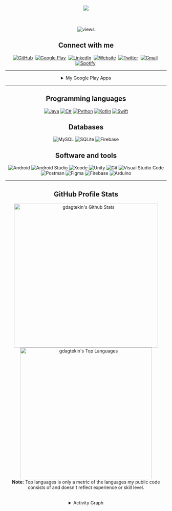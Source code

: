 <!-- START: TYPING https://git.io/typing-svg -->
<h1 align="center">
  <a href="https://git.io/typing-svg">
    <img src="https://readme-typing-svg.herokuapp.com?color=78FE96&size=30&center=true&vCenter=true&lines=Hello+There!+%F0%9F%91%8B+;I'm+G%C3%B6khan+DA%C4%9ETEK%C4%B0N...;Nice+to+meet+you!">
  </a>
</h1>
<!-- END: TYPING -->

<!-- START: VISITORS -->
<br>
<p align="center">
<img alt="views" title="GitHub profile views" src="https://gdagtekin.com/github/"/>
</p>
<!-- END: VISITORS -->

<!-- START: SOCIAL LINKS  -->
<h2 align="center">Connect with me</h2>
<p align="center">
<a href="https://github.com/gdagtekin"><img src="https://img.shields.io/badge/GitHub-100000?style=for-the-badge&logo=github&logoColor=white" alt="GitHub"/></a>&nbsp;
<a href="https://play.google.com/store/apps/dev?id=5747179795292428520"><img src="https://img.shields.io/badge/Google_Play-414141?style=for-the-badge&logo=google-play&logoColor=white" alt="Google Play"/></a>&nbsp;
<a href="https://www.linkedin.com/in/gdagtekin/"><img src="https://img.shields.io/badge/linkedin-%230077B5.svg?&style=for-the-badge&logo=linkedin&logoColor=white" alt="LinkedIn" /></a>&nbsp;
<a href="https://gdagtekin.com/"><img src="https://img.shields.io/badge/%F0%9F%AA%90Personal%20Website-gray.svg?colorA=655BE1&colorB=4F44D6&style=for-the-badge" alt="Website" /></a>&nbsp;
<a href="https://twitter.com/gdagtekin_apps/"><img src="https://img.shields.io/badge/Twitter-1DA1F2?style=for-the-badge&logo=twitter&logoColor=white" alt="Twitter" /></a>&nbsp;
<a href="mailto:gdagtekin23@gmail.com"><img src="https://img.shields.io/badge/gmail-%23D14836.svg?&style=for-the-badge&logo=gmail&logoColor=white" alt="Gmail"/></a>&nbsp;
<a href="https://open.spotify.com/user/gdagtekin/"><img src="https://img.shields.io/badge/Spotify-1ED760?&style=for-the-badge&logo=spotify&logoColor=white" alt="Spotify" /></a>&nbsp;
</p>
<!-- END: SOCIAL LINKS  -->

---

<!-- START: APPS -->
<details>
  <summary align="center">My Google Play Apps</summary>
<br>
<p align="center">
<a href="https://play.google.com/store/apps/details?id=com.gdagtekin.codescanner"><img src="https://img.shields.io/badge/Barcode%20Scanner%20&amp%20Barcode%20Generator-%23414141.svg?&style=for-the-badge&logo=google-play&logoColor=white" alt="Stock & Sales Manager"/></a>
<br>
<img alt="Android" src="https://img.shields.io/badge/android-%2378C257.svg?&style=for-the-badge&logo=android&logoColor=white"/>
<img alt="Java" src="https://img.shields.io/badge/java-%23ED8B00.svg?&style=for-the-badge&logo=java&logoColor=white">
<img alt="SQLite" src="https://img.shields.io/badge/SQLite-%233296fa.svg?&style=for-the-badge&logo=sqlite&logoColor=white"/>
</p>

<br>
<p align="center">
<a href="https://play.google.com/store/apps/details?id=com.gdagtekin.possystem"><img src="https://img.shields.io/badge/Stock%20&amp%20Sales%20Manager-%23414141.svg?&style=for-the-badge&logo=google-play&logoColor=white" alt="Barcode Scanner & Barcode Generator"/></a>
<br>
<img alt="Android" src="https://img.shields.io/badge/android-%2378C257.svg?&style=for-the-badge&logo=android&logoColor=white"/>
<img alt="Java" src="https://img.shields.io/badge/java-%23ED8B00.svg?&style=for-the-badge&logo=java&logoColor=white">
<img alt="SQLite" src="https://img.shields.io/badge/SQLite-%233296fa.svg?&style=for-the-badge&logo=sqlite&logoColor=white"/>
</p>

<br>
<p align="center">
<a href="https://play.google.com/store/apps/details?id=com.gdagtekin.anonletter"><img src="https://img.shields.io/badge/Anon%20Letter-%23414141.svg?&style=for-the-badge&logo=google-play&logoColor=white" alt="Anon Letter"/></a>
<br>
<img alt="Android" src="https://img.shields.io/badge/android-%2378C257.svg?&style=for-the-badge&logo=android&logoColor=white"/>
<img alt="Java" src="https://img.shields.io/badge/java-%23ED8B00.svg?&style=for-the-badge&logo=java&logoColor=white">
<img alt="Firebase" src="https://img.shields.io/badge/firebase-%23F57C00.svg?&style=for-the-badge&logo=firebase&logoColor=white"/>
</p>

<br>
<p align="center">
<a href="https://play.google.com/store/apps/details?id=com.gdagtekin.passwordmanager"><img src="https://img.shields.io/badge/Password%20Manager-%23414141.svg?&style=for-the-badge&logo=google-play&logoColor=white" alt="Password Manager"/></a>
<br>
<img alt="Android" src="https://img.shields.io/badge/android-%2378C257.svg?&style=for-the-badge&logo=android&logoColor=white"/>
<img alt="Java" src="https://img.shields.io/badge/java-%23ED8B00.svg?&style=for-the-badge&logo=java&logoColor=white">
<img alt="Firebase" src="https://img.shields.io/badge/firebase-%23F57C00.svg?&style=for-the-badge&logo=firebase&logoColor=white"/>
</p>

<br>
<p align="center">
<a href="https://play.google.com/store/apps/details?id=com.gdagtekin.messagingapp"><img src="https://img.shields.io/badge/Messenger-%23414141.svg?&style=for-the-badge&logo=google-play&logoColor=white" alt="Messenger"/></a>
<br>
<img alt="Android" src="https://img.shields.io/badge/android-%2378C257.svg?&style=for-the-badge&logo=android&logoColor=white"/>
<img alt="Java" src="https://img.shields.io/badge/java-%23ED8B00.svg?&style=for-the-badge&logo=java&logoColor=white">
<img alt="Firebase" src="https://img.shields.io/badge/firebase-%23F57C00.svg?&style=for-the-badge&logo=firebase&logoColor=white"/>
</p>

<br>
<p align="center">
<a href="https://play.google.com/store/apps/details?id=com.gdagtekin.blackjack"><img src="https://img.shields.io/badge/BlackJack!-%23414141.svg?&style=for-the-badge&logo=google-play&logoColor=white" alt="Messenger"/></a>
<br>
<img alt="Unity" src="https://img.shields.io/badge/unity-%23000000.svg?&style=for-the-badge&logo=unity&logoColor=white"/>
<img alt="C#" src="https://img.shields.io/badge/csharp-%23682876.svg?&style=for-the-badge&logo=csharp&logoColor=white">
</p>

<br>
<p align="center">
<a href="https://play.google.com/store/apps/details?id=com.gdagtekin.basketball"><img src="https://img.shields.io/badge/Basketball%202D-%23414141.svg?&style=for-the-badge&logo=google-play&logoColor=white" alt="Messenger"/></a>
<br>
<img alt="Unity" src="https://img.shields.io/badge/unity-%23000000.svg?&style=for-the-badge&logo=unity&logoColor=white"/>
<img alt="C#" src="https://img.shields.io/badge/csharp-%23682876.svg?&style=for-the-badge&logo=csharp&logoColor=white">
</p>
</details>
<!-- END: APPS -->

---

<!-- START: PROGRAMMING LANGUAGES -->
<h2 align="center">Programming languages</h2>
<p align="center">
<a href="https://github.com/search?q=user%3Agdagtekin+is%3Arepo+language%3Ajava"><img alt="Java" src="https://img.shields.io/badge/java-%23ED8B00.svg?&style=for-the-badge&logo=java&logoColor=white"></a>
<a href="https://github.com/search?q=user%3Agdagtekin+is%3Arepo+language%3Acsharp"><img alt="C#" src="https://img.shields.io/badge/csharp-%23682876.svg?&style=for-the-badge&logo=csharp&logoColor=white"></a>
<a href="https://github.com/search?q=user%3Agdagtekin+is%3Arepo+language%3Apython"><img alt="Python" src="https://img.shields.io/badge/python%20-%2314354C.svg?&style=for-the-badge&logo=python&logoColor=white"></a>
<a href="https://github.com/search?q=user%3Agdagtekin+is%3Arepo+language%3Akotlin"><img alt="Kotlin" src="https://img.shields.io/badge/kotlin%20-%231AA2D4.svg?&style=for-the-badge&logo=kotlin&logoColor=white"></a>
<a href="https://github.com/search?q=user%3Agdagtekin+is%3Arepo+language%3Aswift"><img alt="Swift" src="https://img.shields.io/badge/swift%20-%23F05138.svg?&style=for-the-badge&logo=swift&logoColor=white"></a>
</p>
<!-- END: PROGRAMMING LANGUAGES -->

<!-- START: DATABASES -->
<h2 align="center">Databases</h2>
<p align="center">
<img alt="MySQL" src="https://img.shields.io/badge/MySQL-%2300758F.svg?&style=for-the-badge&logo=mysql&logoColor=white"/>
<img alt="SQLite" src="https://img.shields.io/badge/SQLite-%233296fa.svg?&style=for-the-badge&logo=sqlite&logoColor=white"/>
<img alt="Firebase" src="https://img.shields.io/badge/firebase-%23F57C00.svg?&style=for-the-badge&logo=firebase&logoColor=white"/>
</p>
<!-- END: DATABASES -->

<!-- START: SOFTWARE AND TOOLS -->
<h2 align="center">Software and tools</h2>
<p align="center">
<img alt="Android" src="https://img.shields.io/badge/android-%2378C257.svg?&style=for-the-badge&logo=android&logoColor=white"/>
<img alt="Android Studio" src="https://img.shields.io/badge/Android%20Studio-%23669933.svg?&style=for-the-badge&logo=android-studio&logoColor=white"/>
<img alt="Xcode" src="https://img.shields.io/badge/xcode-%23147efb.svg?&style=for-the-badge&logo=xcode&logoColor=white"/>
<img alt="Unity" src="https://img.shields.io/badge/unity-%23000000.svg?&style=for-the-badge&logo=unity&logoColor=white"/>
<img alt="Git" src="https://img.shields.io/badge/git-%23F1502F.svg?&style=for-the-badge&logo=git&logoColor=white"/>
<img alt="Visual Studio Code" src="https://img.shields.io/badge/Visual%20Studio%20Code-%230078d7.svg?&style=for-the-badge&logo=visual-studio-code&logoColor=white"/>
<img alt="Postman" src="https://img.shields.io/badge/postman-%23EF5B25.svg?&style=for-the-badge&logo=postman&logoColor=white"/>
<img alt="Figma" src="https://img.shields.io/badge/figma-%239c0391.svg?&style=for-the-badge&logo=figma&logoColor=white"/>
<img alt="Firebase" src="https://img.shields.io/badge/firebase-%23F57C00.svg?&style=for-the-badge&logo=firebase&logoColor=white"/>
<img alt="Arduino" src="https://img.shields.io/badge/arduino-%2300878F.svg?&style=for-the-badge&logo=arduino&logoColor=white"/>
</p>
<!-- END: SOFTWARE AND TOOLS -->

---

<!-- https://github.com/anuraghazra/github-readme-statsh -->
<!-- START: GITHUB PROFILE STATS -->
<h2 align="center">GitHub Profile Stats</h2>
<p align="center">
  <img alt="gdagtekin's Github Stats" src="https://github-readme-stats.vercel.app/api/?username=gdagtekin&hide=contribs,prs,issues&show_icons=true&count_private=true&theme=react&hide_border=true&bg_color=1F222E&title_color=78FE96&icon_color=78FE96" width="450px"/>
  <img alt="gdagtekin's Top Languages" src="https://github-readme-stats.vercel.app/api/top-langs/?username=gdagtekin&langs_count=8&layout=compact&theme=react&hide_border=true&bg_color=1F222E&title_color=78FE96&icon_color=78FE96" width="412px"/>
  <br/>
  <b>Note:</b> Top languages is only a metric of the languages my public code consists of and doesn't reflect experience or skill level.
</p>
<!-- END: GITHUB PROFILE STATS -->

<!-- https://github.com/ashutosh00710/github-readme-activity-graph -->
<!-- START: ACTIVITY GRAPH -->

<br>
<details>
  <summary align="center">Activity Graph</summary>
  <p align="center">
    <img alt="gdagtekin's Activity Graph" src="https://activity-graph.herokuapp.com/graph?username=gdagtekin&bg_color=1F222E&color=78FE96&line=78FE96&point=FFFFFF&hide_border=true" />
  </p>
</details>
<!-- END: ACTIVITY GRAPH -->

